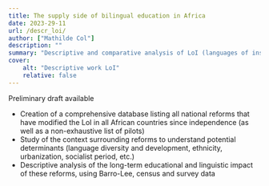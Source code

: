 ```yaml
---
title: The supply side of bilingual education in Africa
date: 2023-29-11
url: /descr_loi/
author: ["Mathilde Col"]
description: "" 
summary: "Descriptive and comparative analysis of LoI (languages of instruction) policies"
cover:
    alt: "Descriptive work LoI"
    relative: false
---
```


Preliminary draft available
- Creation of a comprehensive database listing all national reforms that have modified the LoI in all African countries since independence (as well as a non-exhaustive list of pilots)
- Study of the context surrounding reforms to understand potential determinants (language diversity and development, ethnicity, urbanization, socialist period, etc.)
- Descriptive analysis of the long-term educational and linguistic impact of these reforms, using Barro-Lee, census and survey data
